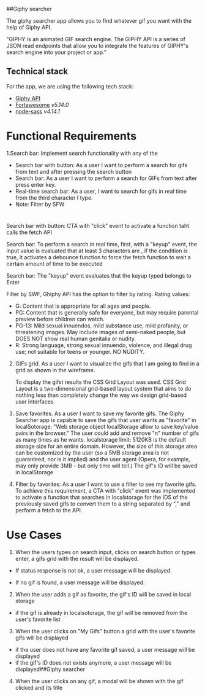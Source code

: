 ##Giphy searcher

The giphy searcher app allows you to find whatever gif you want with the help of Giphy API.

"GIPHY is an animated GIF search engine. The GIPHY API is a series of JSON read endpoints that allow you to integrate the features of GIPHY's search engine into your project or app."

## Technical stack

For the app, we are using the following tech stack:

- [Giphy API](https://developers.giphy.com/)
- [Fortawesome](https://fontawesome.com/) _v5.14.0_
- [node-sass](https://www.npmjs.com/package/node-sass) _v4.14.1_

# Functional Requirements

1.Search bar: Implement search functionality with any of the

- Search bar with button: As a user I want to perform a search for gifs from text and after pressing the search button
- Search bar: As a user I want to perform a search for GIFs from text after press enter key.
- Real-time search bar: As a user, I want to search for gifs in real time from the third character I type.
- Note: Filter by SFW

#

Search bar with button: CTA with "click" event to activate a function taht calls the fetch API

Search bar: To perform a search in real time, first, with a "keyup" event, the input value is evaluated that at least 3 characters are , if the condition is true, it activates a debounce function to force the fetch function to wait a certain amount of time to be executed

Search bar: The "keyup" event evaluates that the keyup typed belongs to Enter

Filter by SWF, Ghiphy API has the option to filter by rating. Rating values:

- G: Content that is appropriate for all ages and people.
- PG: Content that is generally safe for everyone, but may require parental preview before children can watch.
- PG-13: Mild sexual innuendos, mild substance use, mild profanity, or threatening images. May include images of semi-naked people, but DOES NOT show real human genitalia or nudity.
- R: Strong language, strong sexual innuendo, violence, and illegal drug use; not suitable for teens or younger. NO NUDITY.

2. GIFs grid. As a user I want to visualize the gifs that I am going to find in a grid as shown in the wireframe.

   To display the gifst results the CSS Grid Layout was used.
   CSS Grid Layout is a two-dimensional grid-based layout system that aims to do nothing less than completely change the way we design grid-based user interfaces.

3. Save favorites. As a user I want to save my favorite gifs.
   The Giphy Searcher app is capable to save the gifs that user wants as "favorite" in localSotorage:
   "Web storage object localStorage allow to save key/value pairs in the browser."
   The user could add and remove "n" number of gifs as many times as he wants.
   localstorage limit:
   5120KB is the default storage size for an entire domain.
   However, the size of this storage area can be customized by the user (so a 5MB storage area is not guaranteed, nor is it implied) and the user agent (Opera, for example, may only provide 3MB - but only time will tell.)
   The gif's ID will be saved in localStorage

4. Filter by favorites: As a user I want to use a filter to see my favorite gifs.
   To achieve this requirement, a CTA with "click" event was implemented to activate a function that searches in localstorage for the IDS of the previously saved gifs to convert them to a string separated by "," and perform a fetch to the API.

# Use Cases

1. When the users types on search input, clicks on search button or types enter, a gifs grid with the result will be displayed.

- If status response is not ok, a user message will be displayed.

- If no gif is found, a user message will be displayed.

2. When the user adds a gif as favorite, the gif's ID will be saved in local storage

- if the gif is already in localsotorage, the gif will be removed from the user's favorite list

3. When the user clicks on "My Gifs" button a grid with the user's favorite gifs will be displayed

- if the user does not have any favorite gif saved, a user message will be displayed
- if the gif's ID does not exists anymore, a user message will be displayed##Giphy searcher

4. When the user clicks on any gif, a modal will be shown with the gif clicked and its title

